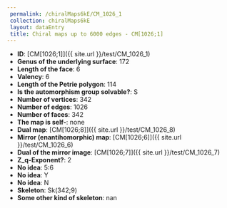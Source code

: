 ```yaml
--- 
 permalink: /chiralMaps6kE/CM_1026_1 
 collection: chiralMaps6kE
 layout: dataEntry
 title: Chiral maps up to 6000 edges - CM[1026;1]
---
```


- **ID**: [CM[1026;1]]({{ site.url }}/test/CM_1026_1)
- **Genus of the underlying surface**: 172
- **Length of the face**: 6
- **Valency**: 6
- **Length of the Petrie polygon**: 114
- **Is the automorphism group solvable?**: S
- **Number of vertices**: 342
- **Number of edges**: 1026
- **Number of faces**: 342
- **The map is self-**: none
- **Dual map**: [CM[1026;8]]({{ site.url }}/test/CM_1026_8)
- **Mirror (enantihomorphic) map**: [CM[1026;6]]({{ site.url }}/test/CM_1026_6)
- **Dual of the mirror image**: [CM[1026;7]]({{ site.url }}/test/CM_1026_7)
- **Z_q-Exponent?**: 2
- **No idea**:  5:6
- **No idea**: Y
- **No idea**: N
- **Skeleton**: Sk(342;9)
- **Some other kind of skeleton**: nan
